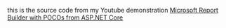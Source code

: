 
this is the source code from my Youtube demonstration
[Microsoft Report Builder with POCOs from ASP.NET Core](https://youtu.be/8ilSupSWqGQ)

